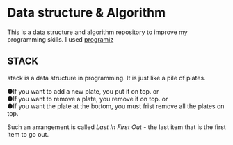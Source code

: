 # Data structure & Algorithm

This is a data structure and algorithm repository to improve my programming skills.
I used [programiz](https://www.programiz.com/)


## STACK
stack is a data structure in programming. It is just like a pile of plates.

●If you want to add a new plate, you put it on top. or    
●If you want to remove a plate, you remove it on top. or     
●If you want the plate at the bottom, you must frist remove all the plates on top.    

Such an arrangement is called *Last In First Out* - the last item that is the first item to go out. 
